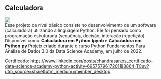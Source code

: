 ## Calculadora
<div> <img src="https://i.giphy.com/media/QytRJAvwnaU7rvvjxC/giphy.webp"></div>
Esse projeto de nível básico consiste no desenvolvimento de um software (calculadora) utilizando a linguagem Python. Ele foi pensado como programação estruturada (sequência, decisão, interação (repetição).
Disponível como: <b> Calculadora em Python.ipynb </b> e <b> Calculadora em Python.py </b>
Projeto criado durante o curso Python Fundamentos Para Análise de Dados 3.0 da Data Science Academy, em julho de 2022.

Certificado:
https://www.linkedin.com/posts/chandrasantos_certificado-data-science-academy-python-activity-6957579617201188864-TCsv?utm_source=share&utm_medium=member_desktop
